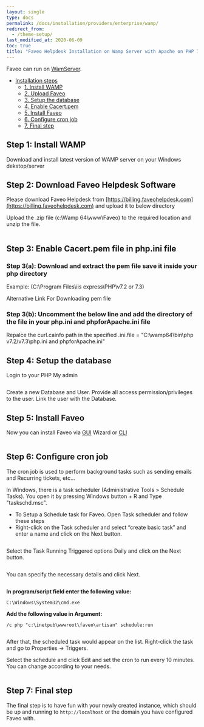 ```yaml
---
layout: single
type: docs
permalink: /docs/installation/providers/enterprise/wamp/
redirect_from:
  - /theme-setup/
last_modified_at: 2020-06-09
toc: true
title: "Faveo Helpdesk Installation on Wamp Server with Apache on PHP 7.3"
---
```


Faveo can run on [WamServer](https://www.wampserver.com/).

-   [Installation steps](#installation-steps)
    -   [1. Install WAMP](#step1)
    -   [2. Upload Faveo](#step2)
    -   [3. Setup the database](#step3)
    -   [4. Enable Cacert.pem](#step4)
    -   [5. Install Faveo](#step5)
    -   [6. Configure cron job](#step6)
    -   [7. Final step](#step7)
    
 <a id="step1" name="step1"></a>   
## Step 1: Install WAMP
Download and install latest version of WAMP server on your Windows dekstop/server

<a id="step2" name="step2"></a>
## Step 2: Download Faveo Helpdesk Software

Please download Faveo Helpdesk from [https://billing.faveohelpdesk.com](https://billing.faveohelpdesk.com) and upload it to below directory

Upload the .zip file (c:\\Wamp 64\www\Faveo) to the required location and unzip the file.

<img alt="" src="https://lh3.googleusercontent.com/Yff673nIV2-eTUdpElGwQVz-BJi9iHIP-RFkts00v-CQwme5pEpmnlpN9Nqy_5NDT7qIr1OFdfSPCXYSIvcE7t5Pe4Bbcs1tldEvHIEzAJvYuEhBzW2xG0OKBk_ix6iua6JjPI9U"  />

<a id="step3" name="step3"></a>
## Step 3: Enable Cacert.pem file in php.ini file

<a id="step3a" name="step3a"></a>
### Step 3(a): Download and extract the pem file save it inside your php directory

Example: (C:\Program Files\iis express\PHP\v7.2 or 7.3)

Alternative Link For Downloading pem file

<a id="step3b" name="step3b"></a>
### Step 3(b): Uncomment the below line and add the directory of the file in your php.ini and phpforApache.ini file

Repalce the curl.cainfo  path in the specified .ini.file = "C:\wamp64\bin\php v7.2/v7.3\php.ini and phpforApache.ini"


<a id="step4" name="step4"></a>
## Step 4: Setup the database

Login to your PHP My admin

<img alt="" src="https://lh4.googleusercontent.com/K6MiXBGrfpyEETjgBaFnR3U-RiAhLTc4CcjRRPcbw_Ja9cTXYHCEPZ-I4Wj3BRCYHcDB7qXYfa4WiDode6VoQLWanD5YofZ82PJAjc5OyE_ZPOFdrJD5NbhT5mbxVqxZEL1Mly54"  />
    
Create a new Database and User. Provide all access permission/privileges to the user. Link the user with the Database.

<a id="step5" name="step5"></a>
## Step 5: Install Faveo

Now you can install Faveo via [GUI](/docs/installation/installer/gui) Wizard or [CLI](/docs/installation/installer/cli)

<img alt="" src="https://lh3.googleusercontent.com/yHw8zPGTJLU_O55r62SRo5zLI5G8KL6tbyVna1QnAtYWxJJXgTlU_vhTHddZiUXlHcigNRMfz-Q4fCuEhmb376lsBBqwahqCPT5gXyHJdU626iAAqSRqzau5Yn0d0eligNX14rlW"  />

<a id="step6" name="step6"></a>
## Step 6: Configure cron job

The cron job is used to perform background tasks such as sending emails and Recurring tickets, etc... 

In Windows, there is a task scheduler (Administrative Tools > Schedule Tasks). You open it by pressing Windows button + R and Type "taskschd.msc".

- To Setup a Schedule task for Faveo. Open Task scheduler and follow these steps
- Right-click on the Task scheduler and select “create basic task” and enter a name and click on the Next button.

<img alt="" src="https://lh5.googleusercontent.com/85Bx-59FUo7qnFcXIKCPGbHUbX8k2tDq3ph3hYr7KaCjkQM30TryEe6Dcmyy6-ioAtYFPOMWqHTe2OxteNrpLUBWwkAZUICIRb_F9jhT4X-pXolOl1eBzeqiCKnbH3f0PdUlB7wq"  />

Select the Task Running Triggered options Daily and click on the Next button.
     
<img alt="" src="https://lh3.googleusercontent.com/ULA5l6JU22FV1kl5oustcGXtQOE4PosVpWYk9-hzOncDmj8gtlsIL-1es_Sr2f1XJfcrdEj0bqdIA1-ZqVU1j1pH5pR5vpi3x7FkGZZ1X7qk2nHvP5rjy0ko6fIofs6j1kLk1K-f"  />

You can specify the necessary details and click Next.

<img alt="" src="https://lh6.googleusercontent.com/LypgYNqzx8ThkvuKZLrCyOF2U-_8XCF_hjGuOlSIDsYFdyLgoEQkBvwFCG6o0mM6pPGvrnpAG6zYl08FIbVET7hgAP8fbrK1sQHBto-fp5BkEyVwBCbAsql9LgItW1fHrv8Xc1hc"  />
     
**In program/script field enter the following value:**

```
C:\Windows\System32\cmd.exe 
```

**Add the following value in Argument:**

```
/c php "c:\inetpub\wwwroot\faveo\artisan" schedule:run
```

<img alt="" src="https://lh3.googleusercontent.com/936E97noHmbaP3hbXWj460h-d9-6QAZ0MqFNpoAwTnKh1gKKaBqSsFyWeCDQ9FxfWSbSMwAgXcy3NljUptity3w7IHbXAfz5OFEGpAixLbcZ5gvrLKcN5yV_lqeg5MOrK0eMPLh8"  />

After that, the scheduled task would appear on the list. Right-click the task and go to Properties -> Triggers.

Select the schedule and click Edit and set the cron to run every 10 minutes. You can change according to your needs.

<img alt="" src="https://lh3.googleusercontent.com/lGingy0sd6r0yXp5lLmGT0-y4sjBB64Z2_Us__ikuG1RU3kz8v4qfGT4ULtn3Sng7ZAbUKFBf5uvgZ1-YXDi3BLR8I0YE2kEsTyDw7rY8Mt651J7_6VPymhBLvKFJ_h7XcAhziza"  />

<a id="step7" name="step7"></a>
## Step 7: Final step

The final step is to have fun with your newly created instance, which should be up and running to `http://localhost` or the domain you have configured Faveo with.